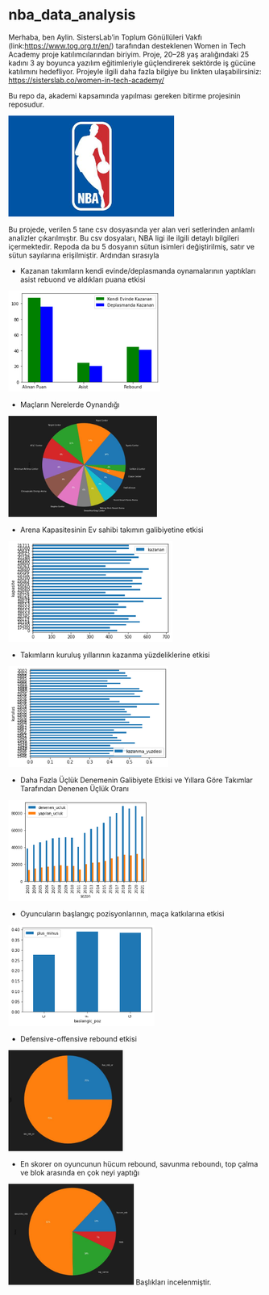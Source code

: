 <html>

  <body >

# nba_data_analysis
Merhaba, ben Aylin. SistersLab’in Toplum Gönüllüleri Vakfı (link:https://www.tog.org.tr/en/) tarafından desteklenen Women in Tech Academy proje katılımcılarından
biriyim. Proje, 20–28 yaş aralığındaki 25 kadını 3 ay boyunca yazılım eğitimleriyle güçlendirerek sektörde iş gücüne katılımını hedefliyor. Projeyle ilgili daha fazla
bilgiye bu linkten ulaşabilirsiniz: https://sisterslab.co/women-in-tech-academy/ 

Bu repo da, akademi kapsamında yapılması gereken bitirme projesinin reposudur. 

<img style="height:200px" src="nba.jpg"></img>

Bu projede, verilen 5 tane csv dosyasında yer alan veri setlerinden anlamlı analizler çıkarılmıştır. Bu csv dosyaları, NBA ligi ile ilgili detaylı bilgileri içermektedir. Repoda da bu 5 dosyanın sütun isimleri değiştirilmiş, satır ve sütun sayılarına erişilmiştir.
Ardından sırasıyla
* Kazanan takımların kendi evinde/deplasmanda oynamalarının yaptıkları asist rebuond ve aldıkları puana etkisi
    
<img style="height:200px" src="analiz1.png"></img>

*  Maçların Nerelerde Oynandığı
  
<img style="height:200px" src="analiz2yeni.JPG"></img>

* Arena Kapasitesinin Ev sahibi takımın galibiyetine etkisi  

<img style="height:200px" src="analiz3.png"></img>

*  Takımların kuruluş yıllarının kazanma yüzdeliklerine etkisi 

<img style="height:200px" src="analiz4.png"></img>

*  Daha Fazla Üçlük Denemenin Galibiyete Etkisi ve Yıllara Göre Takımlar Tarafından Denenen Üçlük Oranı

<img style="height:200px" src="analiz5.png"></img>

* Oyuncuların başlangıç pozisyonlarının, maça katkılarına etkisi

<img style="height:200px" src="analiz6.png"></img>
 
*  Defensive-offensive rebound etkisi

<img style="height:200px" src="analiz7yeni.JPG"></img>

*  En skorer on oyuncunun hücum rebound, savunma reboundı, top çalma ve blok arasında en çok neyi yaptığı

<img style="height:200px" src="analiz8yeni.JPG"></img>
Başlıkları incelenmiştir.



  <body>
<html>
